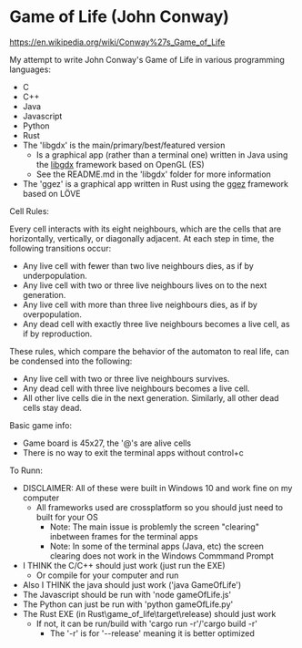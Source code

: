 # Game of Life (John Conway)

https://en.wikipedia.org/wiki/Conway%27s_Game_of_Life

My attempt to write John Conway's Game of Life in various programming languages:
- C
- C++
- Java
- Javascript
- Python
- Rust
- The 'libgdx' is the main/primary/best/featured version
    - Is a graphical app (rather than a terminal one) written in Java using the [libgdx](https://libgdx.com/) framework based on OpenGL (ES)
    - See the README.md in the 'libgdx' folder for more information
- The 'ggez' is a graphical app written in Rust using the [ggez](https://ggez.rs/) framework based on LÖVE



Cell Rules:

Every cell interacts with its eight neighbours, which are the cells that are horizontally, vertically, or diagonally adjacent. At each step in time, the following transitions occur:
- Any live cell with fewer than two live neighbours dies, as if by underpopulation.
- Any live cell with two or three live neighbours lives on to the next generation.
- Any live cell with more than three live neighbours dies, as if by overpopulation.
- Any dead cell with exactly three live neighbours becomes a live cell, as if by reproduction.

These rules, which compare the behavior of the automaton to real life, can be condensed into the following:
- Any live cell with two or three live neighbours survives.
- Any dead cell with three live neighbours becomes a live cell.
- All other live cells die in the next generation. Similarly, all other dead cells stay dead.

Basic game info:
- Game board is 45x27, the '@'s are alive cells
- There is no way to exit the terminal apps without control+c


To Runn:
- DISCLAIMER: All of these were built in Windows 10 and work fine on my computer
    - All frameworks used are crossplatform so you should just need to built for your OS
        - Note: The main issue is problemly the screen "clearing" inbetween frames for the terminal apps
        - Note: In some of the terminal apps (Java, etc) the screen clearing does not work in the Windows Commmand Prompt
- I THINK the C/C++ should just work (just run the EXE)
    - Or compile for your computer and run
- Also I THINK the java should just work ('java GameOfLife')
- The Javascript should be run with 'node gameOfLife.js'
- The Python can just be run with 'python gameOfLife.py'
- The Rust EXE (in Rust\game_of_life\target\release) should just work
    - If not, it can be run/build with 'cargo run -r'/'cargo build -r'
        - The '-r' is for '--release' meaning it is better optimized